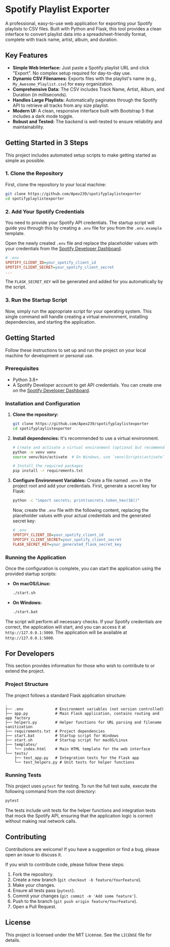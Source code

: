 # Spotify Playlist Exporter

A professional, easy-to-use web application for exporting your Spotify playlists to CSV files. Built with Python and Flask, this tool provides a clean interface to convert playlist data into a spreadsheet-friendly format, complete with track name, artist, album, and duration.

## Key Features

-   **Simple Web Interface:** Just paste a Spotify playlist URL and click "Export". No complex setup required for day-to-day use.
-   **Dynamic CSV Filenames:** Exports files with the playlist's name (e.g., `My_Awesome_Playlist.csv`) for easy organization.
-   **Comprehensive Data:** The CSV includes Track Name, Artist, Album, and Duration (in milliseconds).
-   **Handles Large Playlists:** Automatically paginates through the Spotify API to retrieve all tracks from any size playlist.
-   **Modern UI:** A clean, responsive interface built with Bootstrap 5 that includes a dark mode toggle.
-   **Robust and Tested:** The backend is well-tested to ensure reliability and maintainability.

## Getting Started in 3 Steps

This project includes automated setup scripts to make getting started as simple as possible.

### 1. Clone the Repository

First, clone the repository to your local machine:
```bash
git clone https://github.com/Apex239/spotifyplaylistexporter
cd spotifyplaylistexporter
```

### 2. Add Your Spotify Credentials

You need to provide your Spotify API credentials. The startup script will guide you through this by creating a `.env` file for you from the `.env.example` template.

Open the newly created `.env` file and replace the placeholder values with your credentials from the [Spotify Developer Dashboard](https://developer.spotify.com).

```ini
# .env
SPOTIFY_CLIENT_ID=your_spotify_client_id
SPOTIFY_CLIENT_SECRET=your_spotify_client_secret
...
```
The `FLASK_SECRET_KEY` will be generated and added for you automatically by the script.

### 3. Run the Startup Script

Now, simply run the appropriate script for your operating system. This single command will handle creating a virtual environment, installing dependencies, and starting the application.

## Getting Started

Follow these instructions to set up and run the project on your local machine for development or personal use.

### Prerequisites

-   Python 3.8+
-   A Spotify Developer account to get API credentials. You can create one on the [Spotify Developer Dashboard](https://developer.spotify.com).

### Installation and Configuration

1.  **Clone the repository:**
    ```bash
    git clone https://github.com/Apex239/spotifyplaylistexporter
    cd spotifyplaylistexporter
    ```

2.  **Install dependencies:**
    It's recommended to use a virtual environment.
    ```bash
    # Create and activate a virtual environment (optional but recommended)
    python -m venv venv
    source venv/bin/activate  # On Windows, use `venv\Scripts\activate`

    # Install the required packages
    pip install -r requirements.txt
    ```

3.  **Configure Environment Variables:**
    Create a file named `.env` in the project root and add your credentials.
    First, generate a secret key for Flask:
    ```bash
    python -c "import secrets; print(secrets.token_hex(16))"
    ```
    Now, create the `.env` file with the following content, replacing the placeholder values with your actual credentials and the generated secret key:
    ```ini
    # .env
    SPOTIFY_CLIENT_ID=your_spotify_client_id
    SPOTIFY_CLIENT_SECRET=your_spotify_client_secret
    FLASK_SECRET_KEY=your_generated_flask_secret_key
    ```

### Running the Application

Once the configuration is complete, you can start the application using the provided startup scripts:

-   **On macOS/Linux:**
    ```bash
    ./start.sh
    ```
-   **On Windows:**
    ```bash
    ./start.bat
    ```
The script will perform all necessary checks. If your Spotify credentials are correct, the application will start, and you can access it at `http://127.0.0.1:5000`.
The application will be available at `http://127.0.0.1:5000`.

## For Developers

This section provides information for those who wish to contribute to or extend the project.

### Project Structure

The project follows a standard Flask application structure:

```
.
├── .env              # Environment variables (not version controlled)
├── app.py            # Main Flask application, contains routing and app factory
├── helpers.py        # Helper functions for URL parsing and filename sanitization
├── requirements.txt  # Project dependencies
├── start.bat         # Startup script for Windows
├── start.sh          # Startup script for macOS/Linux
├── templates/
│   └── index.html    # Main HTML template for the web interface
└── tests/
    ├── test_app.py   # Integration tests for the Flask app
    └── test_helpers.py # Unit tests for helper functions
```

### Running Tests

This project uses `pytest` for testing. To run the full test suite, execute the following command from the root directory:

```bash
pytest
```

The tests include unit tests for the helper functions and integration tests that mock the Spotify API, ensuring that the application logic is correct without making real network calls.

## Contributing

Contributions are welcome! If you have a suggestion or find a bug, please open an issue to discuss it.

If you wish to contribute code, please follow these steps:
1.  Fork the repository.
2.  Create a new branch (`git checkout -b feature/YourFeature`).
3.  Make your changes.
4.  Ensure all tests pass (`pytest`).
5.  Commit your changes (`git commit -m 'Add some feature'`).
6.  Push to the branch (`git push origin feature/YourFeature`).
7.  Open a Pull Request.

## License

This project is licensed under the MIT License. See the `LICENSE` file for details.
